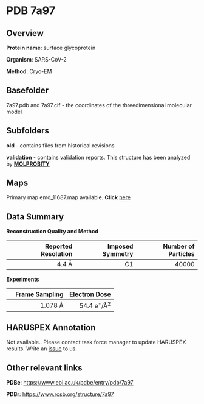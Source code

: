 # PDB 7a97

## Overview

**Protein name**: surface glycoprotein

**Organism**: SARS-CoV-2

**Method**: Cryo-EM



## Basefolder

7a97.pdb and 7a97.cif - the coordinates of the threedimensional molecular model

## Subfolders



**old** - contains files from historical revisions

**validation** - contains validation reports. This structure has been analyzed by   [**MOLPROBITY**](https://github.com/thorn-lab/coronavirus_structural_task_force/tree/master/pdb/surface_glycoprotein/SARS-CoV-2/7a97/validation/molprobity)   



## Maps

Primary map emd_11687.map available. **Click** [here](http://ftp.wwpdb.org/pub/emdb/structures/EMD-11687/map/) 

## Data Summary
**Reconstruction Quality and Method**

|   | Reported Resolution | Imposed Symmetry | Number of Particles |
|---|-------------:|----------------:|--------------:|
|   |4.4 Å|C1|40000|

**Experiments**

|   | Frame Sampling | Electron Dose |
|---|-------------:|----------------:|
|   |1.078 Å|54.4 e<sup>-</sup>/Å<sup>2</sup>|

## HARUSPEX Annotation

Not available.. Please contact task force manager to update HARUSPEX results. Write an [issue](https://github.com/thorn-lab/coronavirus_structural_task_force/issues) to us.

## Other relevant links 
**PDBe**:  https://www.ebi.ac.uk/pdbe/entry/pdb/7a97
 
**PDBr**: https://www.rcsb.org/structure/7a97 
